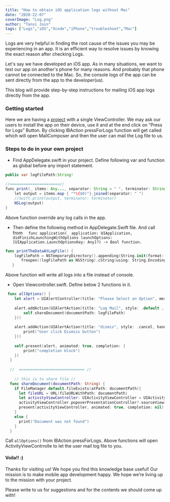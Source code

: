 ```yaml
---
title: "How to obtain iOS application logs without Mac"
date: "2020-22-07"
coverImage: "Log.png"
author: "Tanvi Jain"
tags: ["Logs","iOS","Xcode","iPhone","troubleshoot","Mac"]
---
```


Logs are very helpful in finding the root cause of the issues you may be experiencing in an app. It is an efficient way to resolve issues by knowing the exact reason after checking Logs.

Let's say we have developed an iOS app. As in many situations, we want to test our app on another's phone for many reasons. And probably that phone cannot be connected to the Mac. So, the console logs of the app can be sent directly from the app to the developer(us).

This blog will provide step-by-step instructions for mailing iOS app logs directly from the app. 

### Getting started

Here we are having a [project](https://github.com/tanvijn/TestLogs/tree/master) with a single ViewController. We may ask our users to install the app on their device, use it and at the end click on “Press for Logs” Button. By clicking IBAction pressForLogs function will get called which will open MailComposer and then the user can mail the Log file to us.

### Steps to do in your own project 

- Find AppDelegate.swift in your project. Define following var and function as global before any import statement.

```java
public var logFilePath:String!
 
//======================//
func print(_ items: Any..., separator: String = " ", terminator: String = "\n") {
    let output = items.map { "*\($0)"}.joined(separator: " ")
    //Swift.print(output, terminator: terminator)
    NSLog(output)
}
```
 Above function override any log calls in the app.

- Then define the following method in AppDelegate.Swift file. And call from `  func application(_ application: UIApplication, didFinishLaunchingWithOptions launchOptions: [UIApplication.LaunchOptionsKey: Any]?) -> Bool function.`

```swift
func printTheDataAtLogFile() {
    logFilePath = NSTemporaryDirectory().appending(String.init(format: "%@.log",Bundle.main.object(forInfoDictionaryKey: "CFBundleName") as! String)) as String
       freopen((logFilePath as NSString).cString(using: String.Encoding(rawValue: String.Encoding.ascii.rawValue).rawValue)!, "a+", stderr)
   }
```
Above function will write all logs into a file instead of console.

- Open Viewcontroller.swift. Define below 2 functions in it. 
```swift
 func allOptions() {
    let alert = UIAlertController(title: "Please Select an Option", message: nil, preferredStyle: .actionSheet)
    
    alert.addAction(UIAlertAction(title: "Log Mail", style: .default , handler:{ (UIAlertAction)in
        self.shareDocument(documentPath: logFilePath)
    }))
    
    alert.addAction(UIAlertAction(title: "dismis", style: .cancel, handler:{ (UIAlertAction)in
        print("User click Dismiss button")
    }))
    
    self.present(alert, animated: true, completion: {
        print("completion block")
    })
  }
 
  //  ============================= //
 
    // this is to share file //
  func shareDocument(documentPath: String) {
    if FileManager.default.fileExists(atPath: documentPath){
      let fileURL = URL(fileURLWithPath: documentPath)
      let activityViewController: UIActivityViewController = UIActivityViewController(activityItems: [fileURL], applicationActivities: nil)
      activityViewController.popoverPresentationController?.sourceView=self.view
      present(activityViewController, animated: true, completion: nil)
    }
    else {
      print("Document was not found")
    }
  }
 ```
Call `allOptions()` from IBAction pressForLogs. Above functions will open ActivityViewContrrolle to let the user mail log file to you.

#### Voila!! :)

Thanks for visiting us! We hope you find this knowledge base useful! Our mission is to make mobile app development happy. We hope we’re living up to the mission with your project.

Please write to us for suggestions and for the contents we should come up with!


